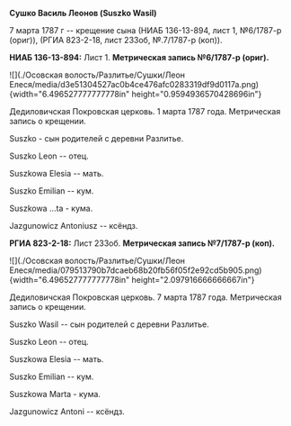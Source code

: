 **Сушко Василь Леонов (Suszko Wasil)**

7 марта 1787 г -- крещение сына (НИАБ 136-13-894, лист 1, №6/1787-р
(ориг)), (РГИА 823-2-18, лист 233об, №.7/1787-р (коп)).

**НИАБ 136-13-894:** Лист 1. **Метрическая запись №6/1787-р (ориг).**

![](./Осовская волость/Разлитье/Сушки/Леон Елеся/media/d3e51304527ac0b4ce476afc0283319df9d0117a.png){width="6.496527777777778in"
height="0.9594936570428696in"}

Дедиловичская Покровская церковь. 1 марта 1787 года. Метрическая запись
о крещении.

Suszko - сын родителей с деревни Разлитье.

Suszko Leon -- отец.

Suszkowa Elesia -- мать.

Suszko Emilian -- кум.

Suszkowa \...ta - кума.

Jazgunowicz Antoniusz -- ксёндз.

**РГИА 823-2-18:** Лист 233об. **Метрическая запись №7/1787-р (коп).**

![](./Осовская волость/Разлитье/Сушки/Леон Елеся/media/079513790b7dcaeb68b20fb56f05f2e92cd5b905.png){width="6.496527777777778in"
height="2.097916666666667in"}

Дедиловичская Покровская церковь. 7 марта 1787 года. Метрическая запись
о крещении.

Suszko Wasil -- сын родителей с деревни Разлитье.

Suszko Leon -- отец.

Suszkowa Elesia -- мать.

Suszko Emilian -- кум.

Suszkowa Marta - кума.

Jazgunowicz Antoni -- ксёндз.
